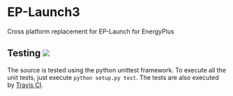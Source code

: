 # EP-Launch3
Cross platform replacement for EP-Launch for EnergyPlus


## Testing [![](https://travis-ci.org/Myoldmopar/EP-Launch3.svg?branch=master)](https://travis-ci.org/Myoldmopar/EP-Launch3)
The source is tested using the python unittest framework.  To execute all the unit tests, just execute `python setup.py test`.  The tests are also executed by [Travis CI](https://travis-ci.org/Myoldmopar/EP-Launch3).
